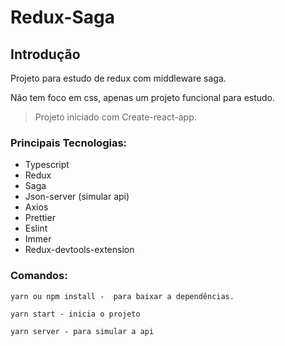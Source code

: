 # Redux-Saga

## Introdução

Projeto para estudo de redux com middleware saga. 

Não tem foco em css, apenas um projeto funcional para estudo.

> Projeto iniciado com Create-react-app.

### Principais Tecnologias:

- Typescript
- Redux
- Saga
- Json-server (simular api)
- Axios
- Prettier
- Eslint
- Immer
- Redux-devtools-extension

### Comandos:

```tsx
yarn ou npm install -  para baixar a dependências. 
```

```tsx
yarn start - inicia o projeto
```

```tsx
yarn server - para simular a api
```